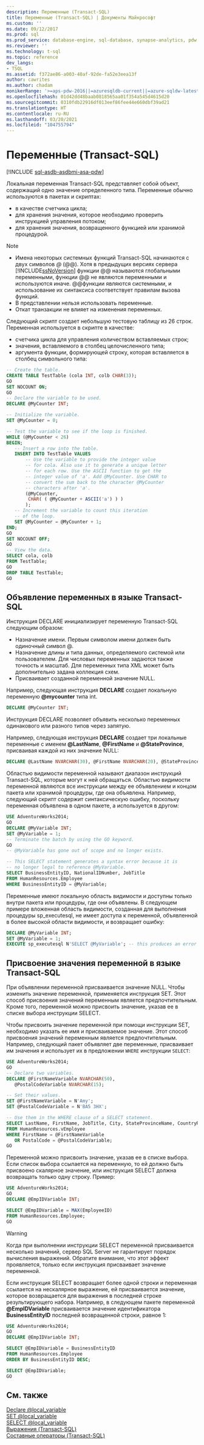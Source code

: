 ```yaml
---
description: Переменные (Transact-SQL)
title: Переменные (Transact-SQL) | Документы Майкрософт
ms.custom: ''
ms.date: 09/12/2017
ms.prod: sql
ms.prod_service: database-engine, sql-database, synapse-analytics, pdw
ms.reviewer: ''
ms.technology: t-sql
ms.topic: reference
dev_langs:
- TSQL
ms.assetid: f372ae86-a003-40af-92de-fa52e3eea13f
author: cawrites
ms.author: chadam
monikerRange: '>=aps-pdw-2016||=azuresqldb-current||=azure-sqldw-latest||>=sql-server-2016||>=sql-server-linux-2017||=azuresqldb-mi-current'
ms.openlocfilehash: 01d42dd48baab0818565aa01f354a545d4615d20
ms.sourcegitcommit: 0310fdb22916df013eef86fee44e660dbf39ad21
ms.translationtype: HT
ms.contentlocale: ru-RU
ms.lasthandoff: 03/20/2021
ms.locfileid: "104755794"
---
```

# <a name="variables-transact-sql"></a>Переменные (Transact-SQL)
[!INCLUDE [sql-asdb-asdbmi-asa-pdw](../../includes/applies-to-version/sql-asdb-asdbmi-asa-pdw.md)]

Локальная переменная Transact-SQL представляет собой объект, содержащий одно значение определенного типа. Переменные обычно используются в пакетах и скриптах: 

* в качестве счетчика цикла;
* для хранения значения, которое необходимо проверить инструкцией управления потоком;
* для хранения значения, возвращенного функцией или хранимой процедурой.

> [!NOTE]
> - Имена некоторых системных функций Transact-SQL начинаются с двух символов *@* (\@\@). Хотя в предыдущих версиях сервера [!INCLUDE[ssNoVersion](../../includes/ssnoversion-md.md)] функции \@\@ называются глобальными переменными, функции \@\@ не являются переменными и используются иначе. \@\@функции являются системными, и использование их синтаксиса соответствует правилам вызова функций.
> - В представлении нельзя использовать переменные.
> - Откат транзакции не влияет на изменения переменных.

Следующий скрипт создает небольшую тестовую таблицу из 26 строк. Переменная используется в скрипте в качестве: 

* счетчика цикла для управления количеством вставляемых строк;
* значения, вставляемого в столбец целочисленного типа;
* аргумента функции, формирующей строку, которая вставляется в столбец символьного типа:  

```sql
-- Create the table.
CREATE TABLE TestTable (cola INT, colb CHAR(3));
GO
SET NOCOUNT ON;
GO
-- Declare the variable to be used.
DECLARE @MyCounter INT;

-- Initialize the variable.
SET @MyCounter = 0;

-- Test the variable to see if the loop is finished.
WHILE (@MyCounter < 26)
BEGIN;
   -- Insert a row into the table.
   INSERT INTO TestTable VALUES
       -- Use the variable to provide the integer value
       -- for cola. Also use it to generate a unique letter
       -- for each row. Use the ASCII function to get the
       -- integer value of 'a'. Add @MyCounter. Use CHAR to
       -- convert the sum back to the character @MyCounter
       -- characters after 'a'.
       (@MyCounter,
        CHAR( ( @MyCounter + ASCII('a') ) )
       );
   -- Increment the variable to count this iteration
   -- of the loop.
   SET @MyCounter = @MyCounter + 1;
END;
GO
SET NOCOUNT OFF;
GO
-- View the data.
SELECT cola, colb
FROM TestTable;
GO
DROP TABLE TestTable;
GO
```

## <a name="declaring-a-transact-sql-variable"></a>Объявление переменных в языке Transact-SQL
Инструкция DECLARE инициализирует переменную Transact-SQL следующим образом: 
* Назначение имени. Первым символом имени должен быть одиночный символ \@.
* Назначение длины и типа данных, определяемого системой или пользователем. Для числовых переменных задаются также точность и масштаб. Для переменных типа XML может быть дополнительно задана коллекция схем.
* Присваивает созданной переменной значение NULL.

Например, следующая инструкция **DECLARE** создает локальную переменную **\@mycounter** типа int.  
```sql
DECLARE @MyCounter INT;
```
Инструкция DECLARE позволяет объявить несколько переменных одинакового или разного типов через запятую.

Например, следующая инструкция **DECLARE** создает три локальные переменные с именем **\@LastName**, **\@FirstName** и **\@StateProvince**, присваивая каждой из них значение NULL:  
```sql
DECLARE @LastName NVARCHAR(30), @FirstName NVARCHAR(20), @StateProvince NCHAR(2);
```

Областью видимости переменной называют диапазон инструкций Transact-SQL, которые могут к ней обращаться. Областью видимости переменной являются все инструкции между ее объявлением и концом пакета или хранимой процедуры, где она объявлена. Например, следующий скрипт содержит синтаксическую ошибку, поскольку переменная объявлена в одном пакете, а используется в другом:  
```sql
USE AdventureWorks2014;
GO
DECLARE @MyVariable INT;
SET @MyVariable = 1;
-- Terminate the batch by using the GO keyword.
GO 
-- @MyVariable has gone out of scope and no longer exists.

-- This SELECT statement generates a syntax error because it is
-- no longer legal to reference @MyVariable.
SELECT BusinessEntityID, NationalIDNumber, JobTitle
FROM HumanResources.Employee
WHERE BusinessEntityID = @MyVariable;
```

Переменные имеют локальную область видимости и доступны только внутри пакета или процедуры, где они объявлены. В следующем примере вложенная область видимости, созданная для выполнения процедуры sp_executesql, не имеет доступа к переменной, объявленной в более высокой области видимости, и возвращает ошибку:  

```sql
DECLARE @MyVariable INT;
SET @MyVariable = 1;
EXECUTE sp_executesql N'SELECT @MyVariable'; -- this produces an error
```

## <a name="setting-a-value-in-a-transact-sql-variable"></a>Присвоение значения переменной в языке Transact-SQL

При объявлении переменной присваивается значение NULL. Чтобы изменить значение переменной, применяется инструкция SET. Этот способ присвоения значений переменным является предпочтительным. Кроме того, переменной можно присвоить значение, указав ее в списке выбора инструкции SELECT.

Чтобы присвоить значение переменной при помощи инструкции SET, необходимо указать ее имя и присваиваемое значение. Этот способ присвоения значений переменным является предпочтительным. Например, следующий пакет объявляет две переменные, присваивает им значения и использует их в предложении `WHERE` инструкции `SELECT`:  

```sql
USE AdventureWorks2014;
GO
-- Declare two variables.
DECLARE @FirstNameVariable NVARCHAR(50),
   @PostalCodeVariable NVARCHAR(15);

-- Set their values.
SET @FirstNameVariable = N'Amy';
SET @PostalCodeVariable = N'BA5 3HX';

-- Use them in the WHERE clause of a SELECT statement.
SELECT LastName, FirstName, JobTitle, City, StateProvinceName, CountryRegionName
FROM HumanResources.vEmployee
WHERE FirstName = @FirstNameVariable
   OR PostalCode = @PostalCodeVariable;
GO
```

Переменной можно присвоить значение, указав ее в списке выбора. Если список выбора ссылается на переменную, то ей должно быть присвоено скалярное значение, или инструкция SELECT должна возвращать только одну строку. Пример:  

```sql
USE AdventureWorks2014;
GO
DECLARE @EmpIDVariable INT;

SELECT @EmpIDVariable = MAX(EmployeeID)
FROM HumanResources.Employee;
GO
```

> [!WARNING]
> Когда при выполнении инструкции SELECT переменной присваивается несколько значений, сервер SQL Server не гарантирует порядок вычисления выражений. Обратите внимание, что этот эффект проявляется, только если инструкция присваивает значение переменной.

Если инструкция SELECT возвращает более одной строки и переменная ссылается на нескалярное выражение, ей присваивается значение, которое возвращается для выражения в последней строке результирующего набора. Например, в следующем пакете переменной **\@EmpIDVariable** присваивается значение идентификатора **BusinessEntityID** последней возвращенной строки, равное 1:  

```sql
USE AdventureWorks2014;
GO
DECLARE @EmpIDVariable INT;

SELECT @EmpIDVariable = BusinessEntityID
FROM HumanResources.Employee
ORDER BY BusinessEntityID DESC;

SELECT @EmpIDVariable;
GO
```

## <a name="see-also"></a>См. также  
 [Declare @local_variable](../../t-sql/language-elements/declare-local-variable-transact-sql.md)  
 [SET @local_variable](../../t-sql/language-elements/set-local-variable-transact-sql.md)  
 [SELECT @local_variable](../../t-sql/language-elements/select-local-variable-transact-sql.md)  
 [Выражения (Transact-SQL)](../../t-sql/language-elements/expressions-transact-sql.md)   
 [Составные операторы (Transact-SQL)](../../t-sql/language-elements/compound-operators-transact-sql.md)   
  
  

